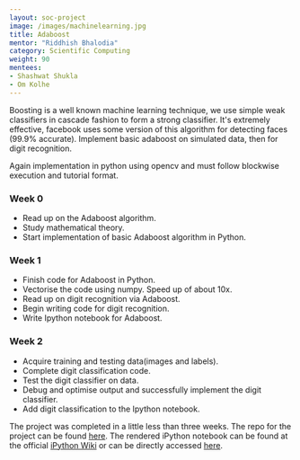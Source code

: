 ```yaml
---
layout: soc-project
image: /images/machinelearning.jpg
title: Adaboost
mentor: "Riddhish Bhalodia"
category: Scientific Computing
weight: 90
mentees:
- Shashwat Shukla
- Om Kolhe
---
```


Boosting is a well known machine learning technique, we use simple weak classifiers in cascade fashion to form a strong classifier. It's extremely effective, facebook uses some version of this algorithm for detecting faces (99.9% accurate). Implement basic adaboost on simulated data, then for digit recognition. 

<!--break-->

Again implementation in python using opencv and must follow blockwise execution and tutorial format.

### Week 0 
 * Read up on the Adaboost algorithm.
 * Study mathematical theory. 
 * Start implementation of basic Adaboost algorithm in Python.

### Week 1
 * Finish code for Adaboost in Python.
 * Vectorise the code using numpy. Speed up of about 10x. 
 * Read up on digit recognition via Adaboost.
 * Begin writing code for digit recognition.
 * Write Ipython notebook for Adaboost.

### Week 2
* Acquire training and testing data(images and labels).
* Complete digit classification code.
* Test the digit classifier on data. 
* Debug and optimise output and successfully implement the digit classifier.
* Add digit classification to the Ipython notebook.

The project was completed in a little less than three weeks. 
The repo for the project can be found [here](https://github.com/riddhishb/ipython-notebooks/tree/master/Adaboost).
The rendered iPython notebook can be found at the official [iPython Wiki](https://github.com/ipython/ipython/wiki/A-gallery-of-interesting-IPython-Notebooks#statistics-machine-learning-and-data-science) or can be directly accessed [here](https://nbviewer.jupyter.org/github/riddhishb/ipython-notebooks/blob/master/Adaboost/Adaboost_Final%20note.ipynb).
